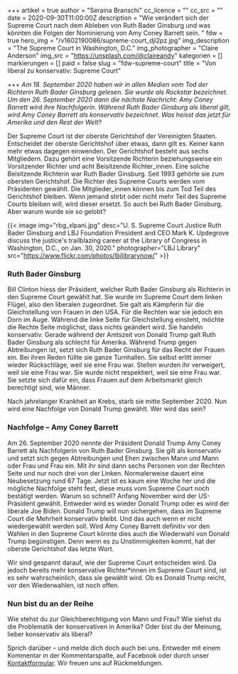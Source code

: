 +++
artikel = true
author = "Seraina Branschi"
cc_licence = ""
cc_src = ""
date = 2020-09-30T11:00:00Z
description = "Wie verändert sich der Supreme Court nach dem Ableben von Ruth Bader Ginsburg und was könnten die Folgen der Nominierung von Amy Coney Barrett sein. "
fdw = true
hero_img = "/v1602190086/supreme-court_djl2pz.jpg"
img_description = "The Supreme Court in Washington, D.C."
img_photographer = "Claire Anderson"
img_src = "https://unsplash.com/@claireandy"
kategorien = []
markierungen = []
paid = false
slug = "fdw-supreme-court"
title = "Von liberal zu konservativ: Supreme Court"

+++
_Am 18. September 2020 haben wir in allen Medien vom Tod der Richterin Ruth Bader Ginsburg gelesen. Sie wurde als Rockstar bezeichnet. Um den 26. September 2020 dann die nächste Nachricht: Amy Coney Barrett wird ihre Nachfolgerin. Während Ruth Bader Ginsburg als liberal gilt, wird Amy Coney Barrett als konservativ bezeichnet. Was heisst das jetzt für Amerika und den Rest der Welt?_

Der Supreme Court ist der oberste Gerichtshof der Vereinigten Staaten. Entscheidet der oberste Gerichtshof über etwas, dann gilt es. Keiner kann mehr etwas dagegen einwenden. Der Gerichtshof besteht aus sechs Mitgliedern. Dazu gehört eine Vorsitzende Richterin beziehungsweise ein Vorsitzender Richter und acht Beisitzende Richter_innen. Eine solche Beisitzende Richterin war Ruth Bader Ginsburg. Seit 1993 gehörte sie zum obersten Gerichtshof. Die Richter des Supreme Courts werden vom Präsidenten gewählt. Die Mitglieder_innen können bis zum Tod Teil des Gerichtshof bleiben. Wenn jemand stirbt oder nicht mehr Teil des Supreme Courts bleiben will, wird dieser ersetzt. So auch bei Ruth Bader Ginsburg. Aber warum wurde sie so gelobt?

{{< image img="rbg_xlpani.jpg" desc="U. S. Supreme Court Justice Ruth Bader Ginsburg and LBJ Foundation President and CEO Mark K. Updegrove discuss the justice's trailblazing career at the Library of Congress in Washington, D.C., on Jan. 30, 2020." photographer="LBJ Library" src="https://www.flickr.com/photos/lbjlibrarynow/" >}}

### Ruth Bader Ginsburg

Bill Clinton hiess der Präsident, welcher Ruth Bader Ginsburg als Richterin in den Supreme Court gewählt hat. Sie wurde im Supreme Court dem linken Flügel, also den liberalen zugeordnet. Sie galt als Kämpferin für die Gleichstellung von Frauen in den USA. Für die Rechten war sie jedoch ein Dorn im Auge. Während die linke Seite für Gleichstellung einsteht, möchte die Rechte Seite möglichst, dass nichts geändert wird. Sie handeln konservativ. Gerade während der Amtszeit von Donald Trump galt Ruth Bader Ginsburg als schlecht für Amerika. Während Trump gegen Abtreibungen ist, setzt sich Ruth Bader Ginsburg für das Recht der Frauen ein. Bei ihren Reden füllte sie ganze Turnhallen. Sie selbst erlitt immer wieder Rückschläge, weil sie eine Frau war. Stellen wurden ihr verweigert, weil sie eine Frau war. Sie wurde nicht respektiert, weil sie eine Frau war. Sie setzte sich dafür ein, dass Frauen auf dem Arbeitsmarkt gleich berechtigt sind, wie Männer.

Nach jahrelanger Krankheit an Krebs, starb sie mitte September 2020. Nun wird eine Nachfolge von Donald Trump gewählt. Wer wird das sein?

### Nachfolge – Amy Coney Barrett

Am 26. September 2020 nennte der Präsident Donald Trump Amy Coney Barrett als Nachfolgerin von Ruth Bader Ginsburg. Sie gilt als konservativ und setzt sich gegen Abtreibungen und Ehen zwischen Mann und Mann oder Frau und Frau ein. Mit ihr sind dann sechs Personen von der Rechten Seite und nur noch drei von der Linken. Normalerweise dauert eine Neubesetzung rund 67 Tage. Jetzt ist es kaum eine Woche her und die mögliche Nachfolge steht fest, diese muss vom Supreme Court noch bestätigt werden. Warum so schnell? Anfang November wird der US-Präsident gewählt. Entweder wird es wieder Donald Trump oder es wird der liberale Joe Biden. Donald Trump will nun sichergehen, dass im Supreme Court die Mehrheit konservativ bleibt. Und das auch wenn er nicht wiedergewählt werden soll. Wird Amy Coney Barrett definitiv vor den Wahlen in den Supreme Court könnte dies auch die Wiederwahl von Donald Trump begünstigen. Denn wenn es zu Unstimmigkeiten kommt, hat der oberste Gerichtshof das letzte Wort.

Wir sind gespannt darauf, wie der Supreme Court entscheiden wird. Da jedoch bereits mehr konservative Richter*innen im Supreme Court sind, ist es sehr wahrscheinlich, dass sie gewählt wird. Ob es Donald Trump reicht, vor den Wiederwahlen, ist noch offen.

### Nun bist du an der Reihe

Wie stehst du zur Gleichberechtigung von Mann und Frau? Wie siehst du die Problematik der konservativen in Amerika? Oder bist du der Meinung, lieber konservativ als liberal?

Sprich darüber – und melde dich doch auch bei uns. Entweder mit einem Kommentar in der Kommentarspalte, auf Facebook oder durch unser [Kontaktformular](https://chinderzytig-v1.netlify.app/kontakt/). Wir freuen uns auf Rückmeldungen.